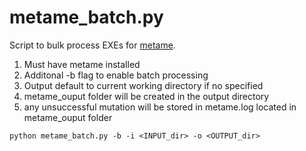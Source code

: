 # metame_batch.py
Script to bulk process EXEs for [metame](https://github.com/a0rtega/metame).

1) Must have metame installed
2) Additonal -b flag to enable batch processing
3) Output default to current working directory if no specified
4) metame_ouput folder will be created in the output directory
5) any unsuccessful mutation will be stored in metame.log located in metame_ouput folder

```python metame_batch.py -b -i <INPUT_dir> -o <OUTPUT_dir>```
